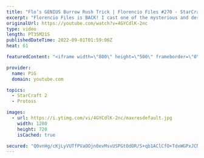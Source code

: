 ```yaml
---
title: "Flo’s GENIUS Burrow Rush Trick | Florencio Files #270 - StarCraft 2"
excerpt: "Florencio Files is BACK! I cast one of the mysterious and deranged StarCraft 2 builds of the one and only, Florencio, the dude that invented the Protoss proxy nexus recall rush. I can't remember which episode first featued this burrow rush trick, but here's a link to another one where he does it: https://youtu.be/LOFfVLqbyWc"
originalUrl: https://youtube.com/watch?v=4GYCdlK-2nc
type: video
length: PT35M21S
publishedDateTime: 2022-09-01T01:59:06Z
heat: 61

featuredContent: "<iframe width=\"800\" height=\"500\" frameborder=\"0\" src=\"https://www.youtube.com/embed/4GYCdlK-2nc\" allow=\"accelerometer; autoplay; encrypted-media; gyroscope; picture-in-picture\" allowfullscreen></iframe>"

provider:
  name: PiG
  domain: youtube.com

topics:
  - StarCraft 2
  - Protoss

images:
  - url: https://i.ytimg.com/vi/4GYCdlK-2nc/maxresdefault.jpg
    width: 1280
    height: 720
    isCached: true

secured: "Q0vnHg/cKjLyVUTfPVaOOjn0evMsvUSPGtOdOR/S+qb1AClCfO+TdxWGPxJCNZDfCzkd/m40ilDx3dOypYDU6eLRwhxF16iwJSu2YSzqyIRItyunHs/Ico6+rJu2TCc/anmWWOQsjg1W4l58HVnHVoivfMfXZ+2erCrmmmyQvkZpstZbvvfVLvcIF7/WLbpLoQZaNMGGtc2Z5R7x+6zLE2wAPWIdw6msFEsm291Kr3pN/9hP97leSfJQqzR9Ew8awix+CsKjanPVT2CB7aPHu3ZSjzB9yES9Qz6vqqlrhE9YeFR36Ww/g6nBujmwXTZ6FiU+stheNi4EzaJpt3/1thP3+L3hwVZ5UlJDp0IydyL5UqBQcZl0EuwnYHN245UZvr3K40R9Xx19qo2FpvWhp8ClG3nwudtnJAEtiJJW1Mw=;MXr6PRRkU55Gg4OXF3axnA=="
---
```


